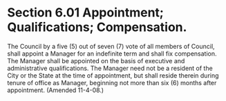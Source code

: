 Section 6.01 Appointment; Qualifications; Compensation.
=======================================================

The Council by a five (5) out of seven (7) vote of all members of
Council, shall appoint a Manager for an indefinite term and shall fix
compensation. The Manager shall be appointed on the basis of executive
and administrative qualifications. The Manager need not be a resident of
the City or the State at the time of appointment, but shall reside
therein during tenure of office as Manager, beginning not more than six
(6) months after appointment. (Amended 11-4-08.)
